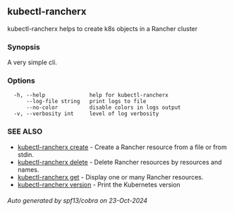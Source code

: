 ## kubectl-rancherx

kubectl-rancherx helps to create k8s objects in a Rancher cluster

### Synopsis


A very simple cli.

### Options

```
  -h, --help              help for kubectl-rancherx
      --log-file string   print logs to file
      --no-color          disable colors in logs output
  -v, --verbosity int     level of log verbosity
```

### SEE ALSO

* [kubectl-rancherx create](kubectl-rancherx_create.md)	 - Create a Rancher resource from a file or from stdin.
* [kubectl-rancherx delete](kubectl-rancherx_delete.md)	 - Delete Rancher resources by resources and names.
* [kubectl-rancherx get](kubectl-rancherx_get.md)	 - Display one or many Rancher resources.
* [kubectl-rancherx version](kubectl-rancherx_version.md)	 - Print the Kubernetes version

###### Auto generated by spf13/cobra on 23-Oct-2024
